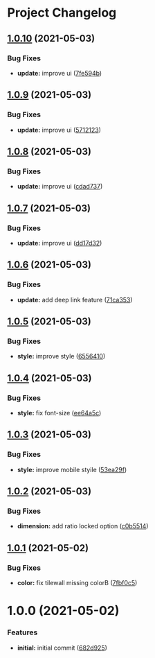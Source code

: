 # Project Changelog

## [1.0.10](https://github.com/ThornWalli/cuby-generator/compare/v1.0.9...v1.0.10) (2021-05-03)


### Bug Fixes

* **update:** improve ui ([7fe594b](https://github.com/ThornWalli/cuby-generator/commit/7fe594b4ecbd49c746e573273adcad120fd0ec8a))

## [1.0.9](https://github.com/ThornWalli/cuby-generator/compare/v1.0.8...v1.0.9) (2021-05-03)


### Bug Fixes

* **update:** improve ui ([5712123](https://github.com/ThornWalli/cuby-generator/commit/5712123244b8c929317ec3df899df1f1656f98d5))

## [1.0.8](https://github.com/ThornWalli/cuby-generator/compare/v1.0.7...v1.0.8) (2021-05-03)


### Bug Fixes

* **update:** improve ui ([cdad737](https://github.com/ThornWalli/cuby-generator/commit/cdad7376d0b4bf699b6ab0a0e788991b057c7de3))

## [1.0.7](https://github.com/ThornWalli/cuby-generator/compare/v1.0.6...v1.0.7) (2021-05-03)


### Bug Fixes

* **update:** improve ui ([dd17d32](https://github.com/ThornWalli/cuby-generator/commit/dd17d32788f89ac929000a8581af82f2388bab9d))

## [1.0.6](https://github.com/ThornWalli/cuby-generator/compare/v1.0.5...v1.0.6) (2021-05-03)


### Bug Fixes

* **update:** add deep link feature ([71ca353](https://github.com/ThornWalli/cuby-generator/commit/71ca353c24980dcff5ec38b8a30aa324c40cd811))

## [1.0.5](https://github.com/ThornWalli/cuby-generator/compare/v1.0.4...v1.0.5) (2021-05-03)


### Bug Fixes

* **style:** improve style ([6556410](https://github.com/ThornWalli/cuby-generator/commit/65564101c625ceb5ca7098fe7bd3504ad2b838ee))

## [1.0.4](https://github.com/ThornWalli/cuby-generator/compare/v1.0.3...v1.0.4) (2021-05-03)


### Bug Fixes

* **style:** fix font-size ([ee64a5c](https://github.com/ThornWalli/cuby-generator/commit/ee64a5cf5fcf87c0bdd1518dcfb6e118328eac98))

## [1.0.3](https://github.com/ThornWalli/cuby-generator/compare/v1.0.2...v1.0.3) (2021-05-03)


### Bug Fixes

* **style:** improve mobile styile ([53ea29f](https://github.com/ThornWalli/cuby-generator/commit/53ea29fa8b498c1908dff53b19c3714171b827af))

## [1.0.2](https://github.com/ThornWalli/cuby-generator/compare/v1.0.1...v1.0.2) (2021-05-03)


### Bug Fixes

* **dimension:** add ratio locked option ([c0b5514](https://github.com/ThornWalli/cuby-generator/commit/c0b5514a3d90491ce5110977e8410d78fee26fdc))

## [1.0.1](https://github.com/ThornWalli/cuby-generator/compare/v1.0.0...v1.0.1) (2021-05-02)


### Bug Fixes

* **color:** fix tilewall missing colorB ([7fbf0c5](https://github.com/ThornWalli/cuby-generator/commit/7fbf0c5015e363d2c1bcb5b4834386deec155913))

# 1.0.0 (2021-05-02)


### Features

* **initial:** initial commit ([682d925](https://github.com/ThornWalli/cuby-generator/commit/682d925e74094545140d7078e778aa531129abb5))
